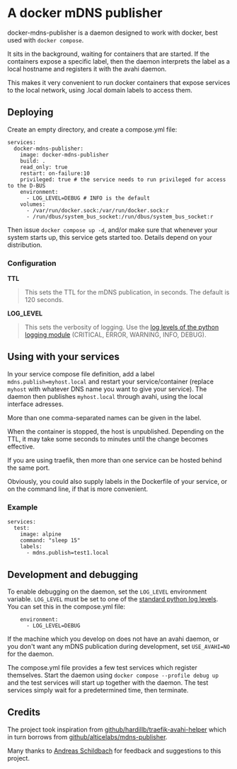 # A docker mDNS publisher

docker-mdns-publisher is a daemon designed to work with docker, best used with `docker compose`.

It sits in the background, waiting for containers that are started. If the containers expose
a specific label, then the daemon interprets the label as a local hostname and registers it
with the avahi daemon.

This makes it very convenient to run docker containers that expose services to the local
network, using .local domain labels to access them.

## Deploying

Create an empty directory, and create a compose.yml file:

```
services:
  docker-mdns-publisher:
    image: docker-mdns-publisher
    build: .
    read_only: true
    restart: on-failure:10
    privileged: true # the service needs to run privileged for access to the D-BUS
    environment:
      - LOG_LEVEL=DEBUG # INFO is the default
    volumes:
      - /var/run/docker.sock:/var/run/docker.sock:r
      - /run/dbus/system_bus_socket:/run/dbus/system_bus_socket:r
```

Then issue `docker compose up -d`, and/or make sure that whenever your system starts up, this service gets started too.
Details depend on your distribution.

### Configuration

**TTL**
 > This sets the TTL for the mDNS publication, in seconds. The default is 120 seconds.

**LOG_LEVEL**
> This sets the verbosity of logging. Use the [log levels of the python logging module](https://docs.python.org/3/library/logging.html#logging-levels)
(CRITICAL, ERROR, WARNING, INFO, DEBUG).

## Using with your services

In your service compose file definition, add a label `mdns.publish=myhost.local` and restart your
service/container (replace `myhost` with whatever DNS name you want to give your service). The
daemon then publishes `myhost.local` through avahi, using the local interface adresses.

More than one comma-separated names can be given in the label.

When the container is stopped, the host is unpublished. Depending on the TTL, it may take some
seconds to minutes until the change becomes effective.

If you are using traefik, then more than one service can be hosted behind the same port.

Obviously, you could also supply labels in the Dockerfile of your service, or on the command line, if that is more convenient.

### Example

```
services:
  test:
    image: alpine
    command: "sleep 15"
    labels:
      - mdns.publish=test1.local
```

## Development and debugging

To enable debugging on the daemon, set the `LOG_LEVEL` environment variable.
`LOG_LEVEL` must be set to one of the [standard python log levels](https://docs.python.org/3/library/logging.html#logging-levels).
You can set this in the compose.yml file:

```
    environment:
      - LOG_LEVEL=DEBUG
```

If the machine which you develop on does not have an avahi daemon, or you don't want any mDNS publication during development,
set `USE_AVAHI=NO` for the daemon.

The compose.yml file provides a few test services which register themselves. Start the daemon using
`docker compose --profile debug up` and the test services will start up together with the daemon.
The test services simply wait for a predetermined time, then terminate.

## Credits
The project took inspiration from [github/hardillb/traefik-avahi-helper](https://github.com/hardillb/traefik-avahi-helper)
which in turn borrows from [github/alticelabs/mdns-publisher](https://github.com/alticelabs/mdns-publisher).

Many thanks to [Andreas Schildbach](https://github.com/schildbach) for feedback and suggestions to this project.
